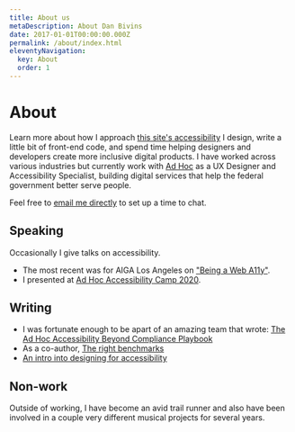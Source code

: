 ```yaml
---
title: About us
metaDescription: About Dan Bivins
date: 2017-01-01T00:00:00.000Z
permalink: /about/index.html
eleventyNavigation:
  key: About
  order: 1
---
```

# About
Learn more about how I approach [this site's accessibility](/accessibility)
I design, write a little bit of front-end code, and spend time helping designers and developers create more inclusive digital products. I have worked across various industries but currently work with [Ad Hoc](https://adhocteam.us/) as a UX Designer and Accessibility Specialist, building digital services that help the federal government better serve people.

   Feel free to <a href="mailto:dbivins☛REMOVE-THIS☚@protonmail.com?subject=Accessibility issue">email me directly</a> to set up a time to chat. </p>

## Speaking
Occasionally I give talks on accessibility.

- The most recent was for AIGA Los Angeles on ["Being a Web A11y"](https://losangeles.aiga.org/event/being-a-web-a11y/).
- I presented at [Ad Hoc Accessibility Camp 2020](https://adhoc.team/2020/04/20/accessibility-camp-2020/).

## Writing
- I was fortunate enough to be apart of an amazing team that wrote: <a href="https://adhoc.team/playbook-accessibility/">The Ad Hoc Accessibility Beyond Compliance Playbook</a>
- As a co-author, [The right benchmarks](https://adhoc.team/2021/11/30/right-benchmarks/)
- [An intro into designing for accessibility](https://www.sitepen.com/blog/an-intro-to-designing-for-accessibility)

## Non-work
Outside of working, I have become an avid trail runner and also have been involved in a couple very different musical projects for several years.
